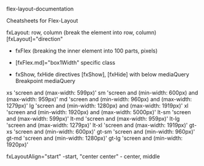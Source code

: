 flex-layout-documentation

Cheatsheets for Flex-Layout

fxLayout: row, column (break the element into row, column) [fxLayout]="direction"

  *   fxFlex (breaking the inner element into 100 parts, pixels)
  
  *   [fxFlex.md]="box1Width" specific class
  
  * fxShow, fxHide directives [fxShow], [fxHide] with below mediaQuery
Breakpoint	mediaQuery

xs	'screen and (max-width: 599px)'
sm	'screen and (min-width: 600px) and (max-width: 959px)'
md	'screen and (min-width: 960px) and (max-width: 1279px)'
lg	'screen and (min-width: 1280px) and (max-width: 1919px)'
xl	'screen and (min-width: 1920px) and (max-width: 5000px)'
lt-sm	'screen and (max-width: 599px)'
lt-md	'screen and (max-width: 959px)'
lt-lg	'screen and (max-width: 1279px)'
lt-xl	'screen and (max-width: 1919px)'
gt-xs	'screen and (min-width: 600px)'
gt-sm	'screen and (min-width: 960px)'
gt-md	'screen and (min-width: 1280px)'
gt-lg	'screen and (min-width: 1920px)'


fxLayoutAlign="start" -start, "center center" - center,  middle

